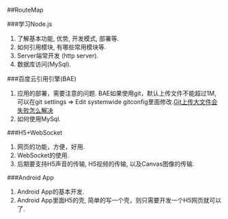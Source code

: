##RouteMap

###学习Node.js
1. 了解基本功能, 优势, 开发模式, 部署等.
2. 如何引用模块, 有哪些常用模块等.
3. Server端常开发 (http server).
4. 数据库访问(MySql).


###百度云引用引擎(BAE)
1. 应用的部署，需要注意的问题.
BAE如果使用git，默认上传文件不能超过1M, 可以在git settings => Edit systemwide gitconfig里面修改.[Git上传大文件会失败怎么解决](https://bce.baidu.com/doc/BAE/FAQ.html#.E4.BB.A3.E7.A0.81.E7.AE.A1.E7.90.86)
2. 如何使用MySql.


###H5+WebSocket
1. 网页的功能，方便，好用.
2. WebSocket的使用.
3. 后期要支持H5声音的传输, H5视频的传输, 以及Canvas图像的传输.


###Android App
1. Android App的基本开发.
2. Android App里面H5的壳, 简单的写一个壳，则只需要开发一个H5网页就可以了.
